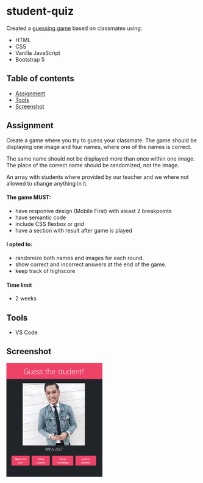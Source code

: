 # student-quiz

Created a [guessing game](https://rays-student-quiz.netlify.app) based on classmates using:
- HTML
- CSS
- Vanilla JavaScript
- Bootstrap 5


## Table of contents
* [Assignment](#assignment)
* [Tools](#tools)
* [Screenshot](#screenshot)

## Assignment
Create a game where you try to guess your classmate.
The game should be displaying one image and four names, where one of the names is correct.

The same name should not be displayed more than once within one image.
The place of the correct name should be randomized, not the image.

An array with students where provided by our teacher and we where not allowed to change anything in it.

#### The game MUST:
- have responive design (Mobile First) with aleast 2 breakpoints
- have semantic code
- include CSS flexbox or grid
- have a section with result after game is played

#### I opted to:
- randomize both names and images for each round.
- show correct and incorrect answers at the end of the game.
- keep track of highscore

#### Time limit
- 2 weeks

## Tools

- VS Code


## Screenshot
<img src="https://github.com/R4YLx/student-quiz/blob/main/assets/images/gts-screenshot.png" width=50% height=50%>
